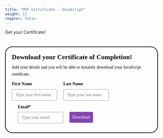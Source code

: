 ```yaml
---
title: "PDF Certificate - JavaScript"
weight: 12
chapter: false
---
```


Get your Certificate!


<style>@import url(https://fonts.bunny.net/css?family=raleway:400,700);</style>
<style>
#_form_39_{font-size:14px;line-height:1.6;font-family:arial, helvetica, sans-serif;margin:0}#_form_39_ *{outline:0}._form_hide{display:none;visibility:hidden}._form_show{display:block;visibility:visible}#_form_39_._form-top{top:0}#_form_39_._form-bottom{bottom:0}#_form_39_._form-left{left:0}#_form_39_._form-right{right:0}#_form_39_ input[type="text"],#_form_39_ input[type="tel"],#_form_39_ input[type="date"],#_form_39_ textarea{padding:6px;height:auto;border:#979797 1px solid;border-radius:4px;color:#000000 !important;font-size:14px;-webkit-box-sizing:border-box;-moz-box-sizing:border-box;box-sizing:border-box}#_form_39_ textarea{resize:none}#_form_39_ ._submit{-webkit-appearance:none;cursor:pointer;font-family:arial, sans-serif;font-size:14px;text-align:center;background:#8246AF !important;border:0 !important;-moz-border-radius:4px !important;-webkit-border-radius:4px !important;border-radius:4px !important;color:#FFFFFF !important;padding:10px !important}#_form_39_ ._submit:disabled{cursor:not-allowed;opacity:0.4}#_form_39_ ._submit.processing{position:relative}#_form_39_ ._submit.processing::before{content:"";width:1em;height:1em;position:absolute;z-index:1;top:50%;left:50%;border:double 3px transparent;border-radius:50%;background-image:linear-gradient(#8246AF, #8246AF), conic-gradient(#8246AF, #FFFFFF);background-origin:border-box;background-clip:content-box, border-box;animation:1200ms ease 0s infinite normal none running _spin}#_form_39_ ._submit.processing::after{content:"";position:absolute;top:0;bottom:0;left:0;right:0;background:#8246AF !important;border:0 !important;-moz-border-radius:4px !important;-webkit-border-radius:4px !important;border-radius:4px !important;color:#FFFFFF !important;padding:10px !important}@keyframes _spin{0%{transform:translate(-50%, -50%) rotate(90deg)}100%{transform:translate(-50%, -50%) rotate(450deg)}}#_form_39_ ._close-icon{cursor:pointer;background-image:url("https://d226aj4ao1t61q.cloudfront.net/esfkyjh1u_forms-close-dark.png");background-repeat:no-repeat;background-size:14.2px 14.2px;position:absolute;display:block;top:11px;right:9px;overflow:hidden;width:16.2px;height:16.2px}#_form_39_ ._close-icon:before{position:relative}#_form_39_ ._form-body{margin-bottom:30px}#_form_39_ ._form-image-left{width:150px;float:left}#_form_39_ ._form-content-right{margin-left:164px}#_form_39_ ._form-branding{color:#fff;font-size:10px;clear:both;text-align:left;margin-top:30px;font-weight:100}#_form_39_ ._form-branding ._logo{display:block;width:130px;height:14px;margin-top:6px;background-image:url("https://d226aj4ao1t61q.cloudfront.net/hh9ujqgv5_aclogo_li.png");background-size:130px auto;background-repeat:no-repeat}#_form_39_ .form-sr-only{position:absolute;width:1px;height:1px;padding:0;margin:-1px;overflow:hidden;clip:rect(0, 0, 0, 0);border:0}#_form_39_ ._form-label,#_form_39_ ._form_element ._form-label{font-weight:bold;margin-bottom:5px;display:block}#_form_39_._dark ._form-branding{color:#333}#_form_39_._dark ._form-branding ._logo{background-image:url("https://d226aj4ao1t61q.cloudfront.net/jftq2c8s_aclogo_dk.png")}#_form_39_ ._form_element{position:relative;margin-bottom:10px;font-size:0;max-width:100%}#_form_39_ ._form_element *{font-size:14px}#_form_39_ ._form_element._clear{clear:both;width:100%;float:none}#_form_39_ ._form_element._clear:after{clear:left}#_form_39_ ._form_element input[type="text"],#_form_39_ ._form_element input[type="date"],#_form_39_ ._form_element select,#_form_39_ ._form_element textarea:not(.g-recaptcha-response){display:block;width:100%;-webkit-box-sizing:border-box;-moz-box-sizing:border-box;box-sizing:border-box;font-family:inherit}#_form_39_ ._field-wrapper{position:relative}#_form_39_ ._inline-style{float:left}#_form_39_ ._inline-style input[type="text"]{width:150px}#_form_39_ ._inline-style:not(._clear)+._inline-style:not(._clear){margin-left:20px}#_form_39_ ._form_element img._form-image{max-width:100%}#_form_39_ ._form_element ._form-fieldset{border:0;padding:0.01em 0 0 0;margin:0;min-width:0}#_form_39_ ._clear-element{clear:left}#_form_39_ ._full_width{width:100%}#_form_39_ ._form_full_field{display:block;width:100%;margin-bottom:10px}#_form_39_ input[type="text"]._has_error,#_form_39_ textarea._has_error{border:#F37C7B 1px solid}#_form_39_ input[type="checkbox"]._has_error{outline:#F37C7B 1px solid}#_form_39_ ._error{display:block;position:absolute;font-size:14px;z-index:10000001}#_form_39_ ._error._above{padding-bottom:4px;bottom:39px;right:0}#_form_39_ ._error._below{padding-top:8px;top:100%;right:0}#_form_39_ ._error._above ._error-arrow{bottom:-4px;right:15px;border-left:8px solid transparent;border-right:8px solid transparent;border-top:8px solid #FFDDDD}#_form_39_ ._error._below ._error-arrow{top:0;right:15px;border-left:8px solid transparent;border-right:8px solid transparent;border-bottom:8px solid #FFDDDD}#_form_39_ ._error-inner{padding:12px 12px 12px 36px;background-color:#FFDDDD;background-image:url("data:image/svg+xml,%3Csvg width='16' height='16' viewBox='0 0 16 16' fill='none' xmlns='http://www.w3.org/2000/svg'%3E%3Cpath fill-rule='evenodd' clip-rule='evenodd' d='M16 8C16 12.4183 12.4183 16 8 16C3.58172 16 0 12.4183 0 8C0 3.58172 3.58172 0 8 0C12.4183 0 16 3.58172 16 8ZM9 3V9H7V3H9ZM9 13V11H7V13H9Z' fill='%23CA0000'/%3E%3C/svg%3E");background-repeat:no-repeat;background-position:12px center;font-size:14px;font-family:arial, sans-serif;font-weight:600;line-height:16px;color:#000;text-align:center;text-decoration:none;-webkit-border-radius:4px;-moz-border-radius:4px;border-radius:4px;box-shadow:0px 1px 4px rgba(31, 33, 41, 0.298295)}#_form_39_ ._error-inner._form_error{margin-bottom:5px;text-align:left}#_form_39_ ._button-wrapper ._error-inner._form_error{position:static}#_form_39_ ._error-inner._no_arrow{margin-bottom:10px}#_form_39_ ._error-arrow{position:absolute;width:0;height:0}#_form_39_ ._error-html{margin-bottom:10px}.pika-single{z-index:10000001 !important}#_form_39_ input[type="text"].datetime_date{width:69%;display:inline}#_form_39_ select.datetime_time{width:29%;display:inline;height:32px}#_form_39_ input[type="date"].datetime_date{width:69%;display:inline-flex}#_form_39_ input[type="time"].datetime_time{width:29%;display:inline-flex}@media (min-width:320px) and (max-width:667px){::-webkit-scrollbar{display:none}#_form_39_{margin:0;width:100%;min-width:100%;max-width:100%;box-sizing:border-box}#_form_39_ *{-webkit-box-sizing:border-box;-moz-box-sizing:border-box;box-sizing:border-box;font-size:1em}#_form_39_ ._form-content{margin:0;width:100%}#_form_39_ ._form-inner{display:block;min-width:100%}#_form_39_ ._form-title,#_form_39_ ._inline-style{margin-top:0;margin-right:0;margin-left:0}#_form_39_ ._form-title{font-size:1.2em}#_form_39_ ._form_element{margin:0 0 20px;padding:0;width:100%}#_form_39_ ._form-element,#_form_39_ ._inline-style,#_form_39_ input[type="text"],#_form_39_ label,#_form_39_ p,#_form_39_ textarea:not(.g-recaptcha-response){float:none;display:block;width:100%}#_form_39_ ._row._checkbox-radio label{display:inline}#_form_39_ ._row,#_form_39_ p,#_form_39_ label{margin-bottom:0.7em;width:100%}#_form_39_ ._row input[type="checkbox"],#_form_39_ ._row input[type="radio"]{margin:0 !important;vertical-align:middle !important}#_form_39_ ._row input[type="checkbox"]+span label{display:inline}#_form_39_ ._row span label{margin:0 !important;width:initial !important;vertical-align:middle !important}#_form_39_ ._form-image{max-width:100%;height:auto !important}#_form_39_ input[type="text"]{padding-left:10px;padding-right:10px;font-size:16px;line-height:1.3em;-webkit-appearance:none}#_form_39_ input[type="radio"],#_form_39_ input[type="checkbox"]{display:inline-block;width:1.3em;height:1.3em;font-size:1em;margin:0 0.3em 0 0;vertical-align:baseline}#_form_39_ button[type="submit"]{padding:20px;font-size:1.5em}#_form_39_ ._inline-style{margin:20px 0 0 !important}}#_form_39_{position:relative;text-align:left;margin:25px auto 0;padding-top:20px;padding-right:20px;padding-bottom:20px;padding-left:20px;-webkit-box-sizing:border-box;-moz-box-sizing:border-box;box-sizing:border-box;background:rgba(255, 255, 255, 0) !important;border-top:2px solid #050505 !important;border-right:2px solid #050505 !important;border-bottom:2px solid #050505 !important;border-left:2px solid #050505 !important;-moz-border-radius:24px !important;-webkit-border-radius:24px !important;border-radius:24px !important;color:#000000}#_form_39_._inline-form,#_form_39_._inline-form ._form-content{font-family:Raleway;font-size:14px;font-weight:400}#_form_39_._inline-form ._row span,#_form_39_._inline-form ._row label{font-family:Raleway;font-size:14px;font-weight:400;line-height:1.6em;color:black !important}#_form_39__inlineform input[type="text"],#_form_39__inlineform input[type="date"],#_form_39__inlineform input[type="tel"],#_form_39__inlineform select,#_form_39__inlineform textarea:not(.g-recaptcha-response){font-family:Raleway;font-size:14px;font-weight:400;font-color:#000000;line-height:1.6em}#_form_39_._inline-form ._html-code *,#_form_39_._inline-form ._form-thank-you{font-family:Raleway;font-size:14px;font-weight:400;color:black !important}#_form_39_._inline-form ._form-label,#_form_39_._inline-form ._form-checkbox-option-label,#_form_39_._inline-form ._form-checkbox-option-description{font-family:Raleway;font-size:14px;font-weight:700;line-height:1.6em;color:black !important}#_form_39_._inline-form ._submit{font-family:Raleway;font-size:14px;font-weight:400}#_form_39_._inline-form ._form-title{font-family:Raleway;font-size:22px;line-height:normal;font-weight:700;color:black;margin-bottom:0}#_form_39_._inline-form ._form-branding{font-family:"IBM Plex Sans", Helvetica, sans-serif;font-size:13px;font-weight:100;font-style:normal;text-decoration:none}#_form_39_:before,#_form_39_:after{content:" ";display:table}#_form_39_:after{clear:both}#_form_39_._inline-style{width:auto;display:inline-block}#_form_39_._inline-style input[type="text"],#_form_39_._inline-style input[type="date"]{padding:10px 12px}#_form_39_._inline-style button._inline-style{position:relative;top:27px}#_form_39_._inline-style p{margin:0}#_form_39_._inline-style ._button-wrapper{position:relative;margin:27px 12.5px 0 20px}#_form_39_ ._form-thank-you{position:relative;left:0;right:0;text-align:center;font-size:18px}@media (min-width:320px) and (max-width:667px){#_form_39_._inline-form._inline-style ._inline-style._button-wrapper{margin-top:20px !important;margin-left:0 !important}}#_form_39_ .iti.iti--allow-dropdown.iti--separate-dial-code{width:100%}#_form_39_ .iti input{width:100%;height:32px;border:#979797 1px solid;border-radius:4px}#_form_39_ .iti--separate-dial-code .iti__selected-flag{background-color:#FFFFFF;border-radius:4px}#_form_39_ .iti--separate-dial-code .iti__selected-flag:hover{background-color:rgba(0, 0, 0, 0.05)}#_form_39_ .iti__country-list{border-radius:4px;margin-top:4px;min-width:460px}#_form_39_ .iti__country-list--dropup{margin-bottom:4px}#_form_39_ .phone-error-hidden{display:none}#_form_39_ .phone-error{color:#E40E49}#_form_39_ .phone-input-error{border:1px solid #E40E49 !important}#_form_39_._inline-form ._form-content ._form-list-subscriptions-field fieldset{margin:0;margin-bottom:1.1428571429em;border:none;padding:0}#_form_39_._inline-form ._form-content ._form-list-subscriptions-field fieldset:last-child{margin-bottom:0}#_form_39_._inline-form ._form-content ._form-list-subscriptions-field legend{margin-bottom:1.1428571429em}#_form_39_._inline-form ._form-content ._form-list-subscriptions-field label{display:flex;align-items:flex-start;justify-content:flex-start;margin-bottom:0.8571428571em}#_form_39_._inline-form ._form-content ._form-list-subscriptions-field label:last-child{margin-bottom:0}#_form_39_._inline-form ._form-content ._form-list-subscriptions-field input{margin:0;margin-right:8px}#_form_39_._inline-form ._form-content ._form-list-subscriptions-field ._form-checkbox-option-label{line-height:1;display:block;font-weight:700}#_form_39_._inline-form ._form-content ._form-list-subscriptions-field ._form-checkbox-option-description{margin:0;margin-top:0.3333333333em;font-size:0.8571428571em}</style>


<div style="text-align: center;">
  <form method="POST" action="https://shecodes.activehosted.com/proc.php" id="_form_39_" class="_form _form_39 _inline-form _inline-style _dark" novalidate data-styles-version="5">
    <input type="hidden" name="u" value="39" />
    <input type="hidden" name="f" value="39" />
    <input type="hidden" name="s" />
    <input type="hidden" name="c" value="0" />
    <input type="hidden" name="m" value="0" />
    <input type="hidden" name="act" value="sub" />
    <input type="hidden" name="v" value="2" />
    <input type="hidden" name="or" value="8477a0cecf939eafb8e8f74791ed2d43" />
    <input type="hidden" name="tags" value="Completed Tutorial - JavaScript" />
    <div class="_form-content">
      <div class="_form_element _x99529096 _inline-style _clear" >
        <div class="_form-title">
          Download your Certificate of Completion!
        </div>
      </div>
      <div class="_form_element _x34324125 _inline-style _clear" >
        <div class="_html-code">
          <p>
            Add your details and you will be able to instantly download your JavaScript certificate.
          </p>
        </div>
      </div>
      <div class="_form_element _x38717875 _inline-style " >
        <label for="firstname" class="_form-label">
          First Name
        </label>
        <div class="_field-wrapper">
          <input type="text" id="firstname" name="firstname" placeholder="Type your first name" />
        </div>
      </div>
      <div class="_form_element _x35868038 _inline-style " >
        <label for="lastname" class="_form-label">
          Last Name
        </label>
        <div class="_field-wrapper">
          <input type="text" id="lastname" name="lastname" placeholder="Type your last name" />
        </div>
      </div>
      <div class="_form_element _x44330160 _inline-style " >
        <label for="email" class="_form-label">
          Email*
        </label>
        <div class="_field-wrapper">
          <input type="text" id="email" name="email" placeholder="Type your email" required/>
        </div>
      </div>
      <div class="_button-wrapper _inline-style">
        <input id="_form_39_submit" class="_submit" type="submit"  value="Download" >
        </input>
      </div>
      <div class="_clear-element">
      </div>
    </div>
    <div class="_form-thank-you" style="display:none;">
    </div>
  </form>
</div>

<script src="https://cdnjs.cloudflare.com/ajax/libs/jspdf/1.5.3/jspdf.debug.js" integrity="sha384-NaWTHo/8YCBYJ59830LTz/P4aQZK1sS0SneOgAvhsIl3zBu8r9RevNg5lHCHAuQ/" crossorigin="anonymous"></script>

<script>
// Function to generate PDF certificate
function generateCertificate() {
    const firstName = document.getElementById('firstname').value;
    const lastName = document.getElementById('lastname').value;
    
    if (!firstName || !lastName) {
        alert('Please enter both first and last name to generate certificate');
        return;
    }
    
    const doc = new jsPDF({
        orientation: "landscape",
        unit: "mm",
        format: "a4"
    });
    const image = new Image();
    image.src = "./JavaScript_Certificate.png";
    
    image.onload = function() {
        doc.addImage(image, "png", 0, 0, 297, 210);
        doc.setFontSize(22);
        doc.text(`${firstName} ${lastName}`, 150, 80, 'center');
        doc.save("She Codes Australia JavaScript Certificate");
    };
    
    // Fallback if image doesn't load
    image.onerror = function() {
        doc.setFontSize(22);
        doc.text(`${firstName} ${lastName}`, 150, 80, 'center');
        doc.text('JavaScript Certificate', 150, 100, 'center');
        doc.save("She Codes Australia JavaScript Certificate");
    };
}

// Method 1: ActiveCampaign success callback (for form submission)
window._form_callback = function(id) {
    if (id === 39) {
        generateCertificate();
    }
};

// Method 2: Direct button click (fallback/immediate generation)
document.addEventListener('DOMContentLoaded', function() {
    // URL parameter pre-filling for email links
    const urlParams = new URLSearchParams(window.location.search);
    const firstName = urlParams.get('firstname');
    const lastName = urlParams.get('lastname');
    
    if (firstName) {
        document.getElementById('firstname').value = decodeURIComponent(firstName);
    }
    if (lastName) {
        document.getElementById('lastname').value = decodeURIComponent(lastName);
    }
    
    // AUTO-DOWNLOAD: If both names are provided via URL, generate certificate automatically
    if (firstName && lastName) {
        // Small delay to ensure page loads completely
        setTimeout(function() {
            generateCertificate();
            // Hide the form and show a success message
            document.querySelector('._form-content').style.display = 'none';
            document.querySelector('._form-thank-you').innerHTML = 
                '<h3>Your certificate is downloading!</h3><p>Your personalised JavaScript certificate should appear in your downloads folder.</p><br><button onclick="generateCertificate()" style="background:#8246AF; color:white; padding:10px 20px; border:none; border-radius:4px; cursor:pointer;">Download Again</button>';
            document.querySelector('._form-thank-you').style.display = 'block';
        }, 500);
    }
    
    // Add click listener for manual PDF generation when form is visible
    const submitBtn = document.getElementById('_form_39_submit');
    if (submitBtn) {
        submitBtn.addEventListener('click', function(e) {
            // Generate PDF immediately
            generateCertificate();
        });
    }
});
</script>


<script>
window.cfields = [];
window._show_thank_you = function(id, message, trackcmp_url, email) {
    var form = document.getElementById('_form_' + id + '_'), thank_you = form.querySelector('._form-thank-you');
    form.querySelector('._form-content').style.display = 'none';
    thank_you.innerHTML = message;
    thank_you.style.display = 'block';
    const vgoAlias = typeof visitorGlobalObjectAlias === 'undefined' ? 'vgo' : visitorGlobalObjectAlias;
    var visitorObject = window[vgoAlias];
    if (email && typeof visitorObject !== 'undefined') {
        visitorObject('setEmail', email);
        visitorObject('update');
    } else if (typeof(trackcmp_url) != 'undefined' && trackcmp_url) {
        // Site tracking URL to use after inline form submission.
        _load_script(trackcmp_url);
    }
    if (typeof window._form_callback !== 'undefined') window._form_callback(id);
};
window._show_unsubscribe = function(id, message, trackcmp_url, email) {
    var form = document.getElementById('_form_' + id + '_'), unsub = form.querySelector('._form-thank-you');
    var branding = form.querySelector('._form-branding');
    if (branding) {
        branding.style.display = 'none';
    }
    form.querySelector('._form-content').style.display = 'none';
    unsub.style.display = 'block';
    form.insertAdjacentHTML('afterend', message)
    const vgoAlias = typeof visitorGlobalObjectAlias === 'undefined' ? 'vgo' : visitorGlobalObjectAlias;
    var visitorObject = window[vgoAlias];
    if (email && typeof visitorObject !== 'undefined') {
        visitorObject('setEmail', email);
        visitorObject('update');
    } else if (typeof(trackcmp_url) != 'undefined' && trackcmp_url) {
        // Site tracking URL to use after inline form submission.
        _load_script(trackcmp_url);
    }
    if (typeof window._form_callback !== 'undefined') window._form_callback(id);
};
window._load_script = function(url, callback, isSubmit) {
    var head = document.getElementsByTagName('head')[0], done = false, script = document.createElement('script');
    script.type = 'text/javascript';
    script.charset = 'utf-8';
    script.src = url;
    if (typeof callback === 'function') {
        script.onreadystatechange = script.onload = function() {
            if (!done && (!this.readyState || this.readyState === 'loaded' || this.readyState === 'complete')) {
                done = true;
                script.onreadystatechange = script.onload = null;
                callback();
            }
        };
    }
    head.appendChild(script);
};
window._form_serialize = function(form) {
    if(!form || form.nodeName !== "FORM"){
        return;
    }
    var i, j, q = [];
    for(i = 0; i < form.elements.length; i++){
        if(form.elements[i].name === ""){
            continue;
        }
        switch(form.elements[i].nodeName){
            case 'INPUT':
                switch(form.elements[i].type){
                    case 'text':
                    case 'hidden':
                    case 'password':
                    case 'button':
                    case 'reset':
                    case 'submit':
                        q.push(form.elements[i].name + "=" + encodeURIComponent(form.elements[i].value));
                        break;
                    case 'checkbox':
                    case 'radio':
                        if(form.elements[i].checked){
                            q.push(form.elements[i].name + "=" + encodeURIComponent(form.elements[i].value));
                        }
                        break;
                    case 'file':
                        break;
                }
                break;
            case 'TEXTAREA':
                q.push(form.elements[i].name + "=" + encodeURIComponent(form.elements[i].value));
                break;
            case 'SELECT':
                switch(form.elements[i].type){
                    case 'select-one':
                        q.push(form.elements[i].name + "=" + encodeURIComponent(form.elements[i].value));
                        break;
                    case 'select-multiple':
                        for(j = 0; j < form.elements[i].options.length; j++){
                            if(form.elements[i].options[j].selected){
                                q.push(form.elements[i].name + "=" + encodeURIComponent(form.elements[i].options[j].value));
                            }
                        }
                        break;
                }
                break;
        }
    }
    return q.join("&");
};

var form_to_submit = document.getElementById('_form_39_');
var allInputs = form_to_submit.querySelectorAll('input, select, textarea'), tooltips = [], submitted = false;

var getUrlParam = function(name) {
    if(name=(new RegExp('[?&]'+encodeURIComponent(name)+'=([^&]*)')).exec(location.search))
        return decodeURIComponent(name[1]);
};

for (var i = 0; i < allInputs.length; i++) {
    var regexStr = "field\\[(\\d+)\\]";
    var results = new RegExp(regexStr).exec(allInputs[i].name);
    if (results != undefined) {
        allInputs[i].dataset.name = window.cfields[results[1]];
    } else {
        allInputs[i].dataset.name = allInputs[i].name;
    }
    var fieldVal = getUrlParam(allInputs[i].dataset.name);

    if (fieldVal) {
        if (allInputs[i].dataset.autofill === "false") {
            continue;
        }
        if (allInputs[i].type == "radio" || allInputs[i].type == "checkbox") {
            if (allInputs[i].value == fieldVal) {
                allInputs[i].checked = true;
            }
        } else {
            allInputs[i].value = fieldVal;
        }
    }
}

var remove_tooltips = function() {
    for (var i = 0; i < tooltips.length; i++) {
        tooltips[i].tip.parentNode.removeChild(tooltips[i].tip);
    }
    tooltips = [];
};
var remove_tooltip = function(elem) {
    for (var i = 0; i < tooltips.length; i++) {
        if (tooltips[i].elem === elem) {
            tooltips[i].tip.parentNode.removeChild(tooltips[i].tip);
            tooltips.splice(i, 1);
            return;
        }
    }
};
var create_tooltip = function(elem, text) {
    var tooltip = document.createElement('div'), arrow = document.createElement('div'), inner = document.createElement('div'), new_tooltip = {};
    if (elem.type != 'radio' && elem.type != 'checkbox') {
        tooltip.className = '_error';
        arrow.className = '_error-arrow';
        inner.className = '_error-inner';
        inner.innerHTML = text;
        tooltip.appendChild(arrow);
        tooltip.appendChild(inner);
        elem.parentNode.appendChild(tooltip);
    } else {
        tooltip.className = '_error-inner _no_arrow';
        tooltip.innerHTML = text;
        elem.parentNode.insertBefore(tooltip, elem);
        new_tooltip.no_arrow = true;
    }
    new_tooltip.tip = tooltip;
    new_tooltip.elem = elem;
    tooltips.push(new_tooltip);
    return new_tooltip;
};
var resize_tooltip = function(tooltip) {
    var rect = tooltip.elem.getBoundingClientRect();
    var doc = document.documentElement, scrollLeft = window.pageXOffset || doc.scrollLeft, scrollTop = window.pageYOffset || doc.scrollTop;
    var tooltip_rect = tooltip.tip.getBoundingClientRect();
    var center = (rect.left + rect.right) / 2 - scrollLeft;
    tooltip.tip.style.left = Math.min(Math.max(center - tooltip_rect.width / 2, 5), window.innerWidth - tooltip_rect.width - 5) + 'px';
    if (center < tooltip_rect.width / 2) {
        tooltip.tip.className = tooltip.tip.className.replace(/ ?(_above|_below) ?/, '') + ' _above';
    } else {
        tooltip.tip.className = tooltip.tip.className.replace(/ ?(_above|_below) ?/, '') + ' _below';
    }
};
var validate_form = function(e) {
    var err = form_to_submit.querySelector('._form_error'), no_error = true;
    if (!submitted) {
        submitted = true;
        for (var i = 0, len = allInputs.length; i < len; i++) {
            var input = allInputs[i];
            if (input.type == 'text') {
                input.value = input.value.trim();
                var lower = input.value.toLowerCase();
                if (input.name == 'email' && lower !== input.value) {
                    input.value = lower;
                }
            }
        }
        if (err) {
            no_error = false;
            err.parentNode.removeChild(err);
        }
        _load_script("//d226aj4ao1t61q.cloudfront.net/wpc6Conversions.js", function() {
            if (wpc) {
                wpc.init('form', '#_form_39_', 'f1665dc7e', true);
                wpc.track();
            }
        });
        if (!no_error && e) {
            e.preventDefault();
        }
        resize_tooltips();
        return no_error;
    }
    if (e) {
        e.preventDefault();
    }
    return false;
};
addEvent(window, 'resize', resize_tooltips);
var resize_tooltips = function() {
    for (var i = 0; i < tooltips.length; i++) {
        resize_tooltip(tooltips[i]);
    }
};
var validate_field = function(elem, remove) {
    var tooltip = null, value = elem.value, no_error = true;
    remove = remove || false;
    if (elem.type != 'checkbox') elem.className = elem.className.replace(/ ?_has_error ?/g, '');
    if (elem.getAttribute('required') !== null) {
        if (elem.type == 'radio' || (elem.type == 'checkbox' && /any/.test(elem.className))) {
            var elems = form_to_submit.elements[elem.name];
            if (!(elems instanceof NodeList || elems instanceof HTMLCollection) || elems.length <= 1) {
                no_error = false;
                elem.className = elem.className + ' _has_error';
                create_tooltip(elem, "Please select an option.");
                return no_error;
            }
            for (var i = 0; i < elems.length; i++) {
                if (elems[i].getAttribute('required') === null) continue;
                if (elems[i].checked) {
                    no_error = true;
                    break;
                }
                no_error = false;
                elems[i].className = elems[i].className + ' _has_error';
            }
            if (!no_error) {
                create_tooltip(elem, "Please select an option.");
            }
        } else if (elem.type =='checkbox') {
            var elems = form_to_submit.elements[elem.name], found = false, err = [];
            no_error = true;
            for (var i = 0; i < elems.length; i++) {
                if (elems[i].getAttribute('required') === null) continue;
                if (elems[i].checked) found = true;
            }
            if (!found) {
                no_error = false;
                for (var i = 0; i < elems.length; i++) {
                    if (elems[i].getAttribute('required') === null) continue;
                    elems[i].className = elems[i].className + ' _has_error';
                    err.push("Checking %s is required".replace("%s", elems[i].value));
                }
                if (err.length == 1) {
                    create_tooltip(elem, err[0]);
                } else {
                    create_tooltip(elem, err.join('<br/>'));
                }
            }
        } else if (elem.tagName == 'SELECT') {
            var selected = true;
            if (elem.multiple) {
                selected = false;
                for (var i = 0; i < elem.options.length; i++) {
                    if (elem.options[i].selected) {
                        selected = true;
                        break;
                    }
                }
            } else {
                for (var i = 0; i < elem.options.length; i++) {
                    if (elem.options[i].selected && (!elem.options[i].value || (elem.options[i].value.match(/\n/g)))) {
                        selected = false;
                    }
                }
            }
            if (!selected) {
                elem.className = elem.className + ' _has_error';
                no_error = false;
                create_tooltip(elem, "Please select an option.");
            }
        } else if (value === undefined || value === null || value === '') {
            elem.className = elem.className + ' _has_error';
            no_error = false;
            create_tooltip(elem, "This field is required.");
        }
    }
    if (no_error && elem.name == 'email') {
        if (!value.match(/^[\+_a-z0-9-'&=]+(\.[\+_a-z0-9-']+)*@[a-z0-9-]+(\.[a-z0-9-]+)*(\.[a-z]{2,})$/i)) {
            elem.className = elem.className + ' _has_error';
            no_error = false;
            create_tooltip(elem, "Enter a valid email address.");
        }
    }
    if (no_error && /date_field/.test(elem.className)) {
        if (!value.match(/^\d\d\d\d-\d\d-\d\d$/)) {
            elem.className = elem.className + ' _has_error';
            no_error = false;
            create_tooltip(elem, "Enter a valid date.");
        }
    }
    tooltip ? resize_tooltip(tooltip) : false;
    if (remove) {
        remove_tooltip(elem);
    }
    return no_error;
};
var needs_validate = function(el) {
    if(el.getAttribute('required') !== null){
        return true
    }
    if(el.name === 'email' && el.value !== ""){
        return true
    }
    return false
};
var validate_form = function(e) {
    var err = form_to_submit.querySelector('._form_error'), no_error = true;
    if (!submitted) {
        submitted = true;
        for (var i = 0, len = allInputs.length; i < len; i++) {
            var input = allInputs[i];
            if (needs_validate(input)) {
                if (input.type == 'text') {
                    input.value = input.value.trim();
                    var lower = input.value.toLowerCase();
                    if (input.name == 'email' && lower !== input.value) {
                        input.value = lower;
                    }
                }
                if (!validate_field(input, true)) {
                    no_error = false;
                }
            }
        }
        if (!no_error && e) {
            e.preventDefault();
        }
        resize_tooltips();
        return no_error;
    }
    if (e) {
        e.preventDefault();
    }
    return false;
};
var addEvent = function(element, event, func) {
    if (element.addEventListener) {
        element.addEventListener(event, func);
    } else {
        var oldFunc = element['on' + event];
        element['on' + event] = function() {
            oldFunc.apply(element, arguments);
            func.apply(element, arguments);
        };
    }
};
addEvent(form_to_submit, 'submit', validate_form);
for (var i = 0; i < allInputs.length; i++) {
    var input = allInputs[i];
    addEvent(input, 'blur', function() {
        if (needs_validate(this)) {
            validate_field(this, true);
        }
    });
    addEvent(input, 'input', function() {
        if (needs_validate(this)) {
            validate_field(this);
        }
    });
};
</script>
